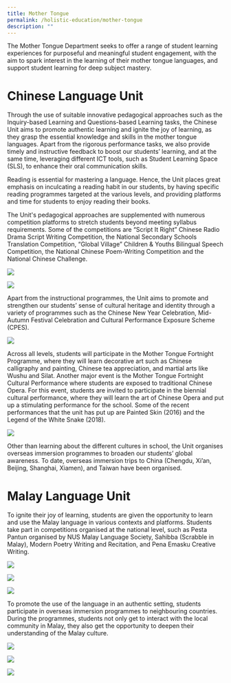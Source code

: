 ```yaml
---
title: Mother Tongue
permalink: /holistic-education/mother-tongue
description: ""
---
```

The Mother Tongue Department seeks to offer a range of student learning experiences for purposeful and meaningful student engagement, with the aim to spark interest in the learning of their mother tongue languages, and support student learning for deep subject mastery.   

# Chinese Language Unit

  
Through the use of suitable innovative pedagogical approaches such as the Inquiry-based Learning and Questions-based Learning tasks, the Chinese Unit aims to promote authentic learning and ignite the joy of learning, as they grasp the essential knowledge and skills in the mother tongue languages. Apart from the rigorous performance tasks, we also provide timely and instructive feedback to boost our students’ learning, and at the same time, leveraging different ICT tools, such as Student Learning Space (SLS), to enhance their oral communication skills.  
  
Reading is essential for mastering a language. Hence, the Unit places great emphasis on inculcating a reading habit in our students, by having specific reading programmes targeted at the various levels, and providing platforms and time for students to enjoy reading their books.   
  
The Unit's pedagogical approaches are supplemented with numerous competition platforms to stretch students beyond meeting syllabus requirements. Some of the competitions are “Script It Right” Chinese Radio Drama Script Writing Competition, the National Secondary Schools Translation Competition, “Global Village” Children & Youths Bilingual Speech Competition, the National Chinese Poem-Writing Competition and the National Chinese Challenge.   
  
![](/images/chinese%201.jpeg)

![](/images/chinese%202.jpeg)


Apart from the instructional programmes, the Unit aims to promote and strengthen our students’ sense of cultural heritage and identity through a variety of programmes such as the Chinese New Year Celebration, Mid-Autumn Festival Celebration and Cultural Performance Exposure Scheme (CPES).  
  
![](/images/chinese%203.jpeg)

  

Across all levels, students will participate in the Mother Tongue Fortnight Programme, where they will learn decorative art such as Chinese calligraphy and painting, Chinese tea appreciation, and martial arts like Wushu and Silat. Another major event is the Mother Tongue Fortnight Cultural Performance where students are exposed to traditional Chinese Opera. For this event, students are invited to participate in the biennial cultural performance, where they will learn the art of Chinese Opera and put up a stimulating performance for the school. Some of the recent performances that the unit has put up are Painted Skin (2016) and the Legend of the White Snake (2018).  
  
![](/images/chinese%204.jpeg)

Other than learning about the different cultures in school, the Unit organises overseas immersion programmes to broaden our students’ global awareness. To date, overseas immersion trips to China (Chengdu, Xi’an, Beijing, Shanghai, Xiamen), and Taiwan have been organised.  
  

# Malay Language Unit

  

To ignite their joy of learning, students are given the opportunity to learn and use the Malay language in various contexts and platforms. Students take part in competitions organised at the national level, such as Pesta Pantun organised by NUS Malay Language Society, Sahibba (Scrabble in Malay), Modern Poetry Writing and Recitation, and Pena Emasku Creative Writing.

![](/images/malay%201.jpeg)

![](/images/malay%202.jpeg)
  
![](/images/malay%203.jpeg)

To promote the use of the language in an authentic setting, students participate in overseas immersion programmes to neighbouring countries. During the programmes, students not only get to interact with the local community in Malay, they also get the opportunity to deepen their understanding of the Malay culture.  

  

![](/images/malay%204.jpeg)

![](/images/malay%205.png)

![](/images/malay%206.jpeg)